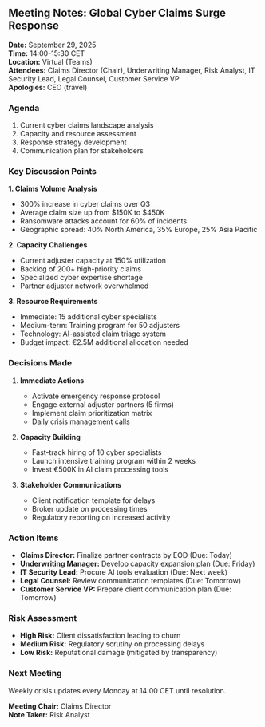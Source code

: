 ## Meeting Notes: Global Cyber Claims Surge Response

**Date:** September 29, 2025  
**Time:** 14:00-15:30 CET  
**Location:** Virtual (Teams)  
**Attendees:** Claims Director (Chair), Underwriting Manager, Risk Analyst, IT Security Lead, Legal Counsel, Customer Service VP  
**Apologies:** CEO (travel)

### Agenda
1. Current cyber claims landscape analysis
2. Capacity and resource assessment
3. Response strategy development
4. Communication plan for stakeholders

### Key Discussion Points

**1. Claims Volume Analysis**
- 300% increase in cyber claims over Q3
- Average claim size up from $150K to $450K
- Ransomware attacks account for 60% of incidents
- Geographic spread: 40% North America, 35% Europe, 25% Asia Pacific

**2. Capacity Challenges**
- Current adjuster capacity at 150% utilization
- Backlog of 200+ high-priority claims
- Specialized cyber expertise shortage
- Partner adjuster network overwhelmed

**3. Resource Requirements**
- Immediate: 15 additional cyber specialists
- Medium-term: Training program for 50 adjusters
- Technology: AI-assisted claim triage system
- Budget impact: €2.5M additional allocation needed

### Decisions Made
1. **Immediate Actions**
   - Activate emergency response protocol
   - Engage external adjuster partners (5 firms)
   - Implement claim prioritization matrix
   - Daily crisis management calls

2. **Capacity Building**
   - Fast-track hiring of 10 cyber specialists
   - Launch intensive training program within 2 weeks
   - Invest €500K in AI claim processing tools

3. **Stakeholder Communications**
   - Client notification template for delays
   - Broker update on processing times
   - Regulatory reporting on increased activity

### Action Items
- **Claims Director:** Finalize partner contracts by EOD (Due: Today)
- **Underwriting Manager:** Develop capacity expansion plan (Due: Friday)
- **IT Security Lead:** Procure AI tools evaluation (Due: Next week)
- **Legal Counsel:** Review communication templates (Due: Tomorrow)
- **Customer Service VP:** Prepare client communication plan (Due: Tomorrow)

### Risk Assessment
- **High Risk:** Client dissatisfaction leading to churn
- **Medium Risk:** Regulatory scrutiny on processing delays
- **Low Risk:** Reputational damage (mitigated by transparency)

### Next Meeting
Weekly crisis updates every Monday at 14:00 CET until resolution.

**Meeting Chair:** Claims Director  
**Note Taker:** Risk Analyst